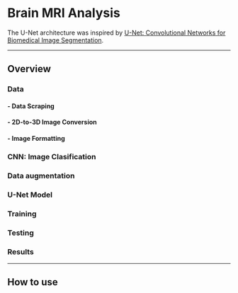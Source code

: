 # Brain MRI Analysis

The U-Net architecture was inspired by [U-Net: Convolutional Networks for Biomedical Image Segmentation](http://lmb.informatik.uni-freiburg.de/people/ronneber/u-net/).

---

## Overview

### Data

#### - Data Scraping
#### - 2D-to-3D Image Conversion
#### - Image Formatting


### CNN: Image Clasification

### Data augmentation


### U-Net Model


### Training

### Testing


### Results


---

## How to use






